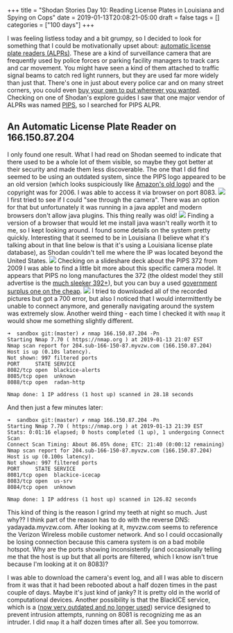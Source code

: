 +++
title = "Shodan Stories Day 10: Reading License Plates in Louisiana and Spying on Cops"
date = 2019-01-13T20:08:21-05:00
draft = false
tags = []
categories = ["100 days"]
+++

I was feeling listless today and a bit grumpy, so I decided to look for something that I could be motivationally upset about: [automatic license plate readers (ALPRs)](https://www.eff.org/pages/automated-license-plate-readers-alpr). These are a kind of surveillance camera that are frequently used by police forces or parking facility managers to track cars and car movement. You might have seen a kind of them attached to traffic signal beams to catch red light runners, but they are used far more widely than just that. There's one in just about every police car and on many street corners, you could even [buy your own to put wherever you wanted](https://www.a1securitycameras.com/license-plate-recognition-cameras/). Checking on one of Shodan's explore guides I saw that one major vendor of ALPRs was named [PIPS](http://www.pipstechnology.com/), so I searched for PIPS ALPR.

## An Automatic License Plate Reader on 166.150.87.204
I only found one result. What I had read on Shodan seemed to indicate that there used to be a whole lot of them visible, so maybe they got better at their security and made them less discoverable. The one that I did find seemed to be using an outdated system, since the PIPS logo appeared to be an old version (which looks suspiciously like [Amazon's old logo](https://cms.qz.com/wp-content/uploads/2016/07/screen-shot-2016-07-18-at-10-05-33-am.png?w=1240&strip=all&quality=75)) and the copyright was for 2006. I was able to access it via browser on port 8083.
![](/images/100Days/Day10/Pips.png)
I first tried to see if I could "see through the camera". There was an option for that but unfortunately it was running in a java applet and modern browsers don't allow java plugins. This thing really was old!
![](/images/100Days/Day10/java.png)
Finding a version of a browser that would let me install java wasn't really worth it to me, so I kept looking around. I found some details on the system pretty quickly. Interesting that it seemed to be in Louisiana (I believe what it's talking about in that line below is that it's using a Louisiana license plate database), as Shodan couldn't tell me where the IP was located beyond the United States.
![](/images/100Days/Day10/stats.png)
Checking on a slideshare deck about the PIPS 372 from 2009 I was able to find a little bit more about this specific camera model. It appears that PIPS no long manufactures the 372 (the oldest model they still advertise is the [much sleeker 392+](http://www.pipstechnology.com/fixedalpr/)), but you can buy a used [government surplus one on the cheap](https://www.govdeals.com/index.cfm?fa=Main.Item&itemID=2898&acctID=8445).
![](https://image.slidesharecdn.com/fwindowsvistapresentamarcopipspipspresentation-maprimaq-espanol-090626180417-phpapp01/95/pips-control-de-vehiculos-9-728.jpg?cb=1246041898)
I tried to downloaded all of the recorded pictures but got a 700 error, but also I noticed that I would intermittently be unable to connect anymore, and generally navigating around the system was extremely slow. Another weird thing - each time I checked it with `nmap` it would show me something slightly different.
```
➜  sandbox git:(master) ✗ nmap 166.150.87.204 -Pn
Starting Nmap 7.70 ( https://nmap.org ) at 2019-01-13 21:07 EST
Nmap scan report for 204.sub-166-150-87.myvzw.com (166.150.87.204)
Host is up (0.10s latency).
Not shown: 997 filtered ports
PORT     STATE SERVICE
8082/tcp open  blackice-alerts
8085/tcp open  unknown
8088/tcp open  radan-http

Nmap done: 1 IP address (1 host up) scanned in 28.18 seconds
```
And then just a few minutes later:
```
➜  sandbox git:(master) ✗ nmap 166.150.87.204 -Pn
Starting Nmap 7.70 ( https://nmap.org ) at 2019-01-13 21:39 EST
Stats: 0:01:16 elapsed; 0 hosts completed (1 up), 1 undergoing Connect Scan
Connect Scan Timing: About 86.05% done; ETC: 21:40 (0:00:12 remaining)
Nmap scan report for 204.sub-166-150-87.myvzw.com (166.150.87.204)
Host is up (0.100s latency).
Not shown: 997 filtered ports
PORT     STATE SERVICE
8081/tcp open  blackice-icecap
8083/tcp open  us-srv
8084/tcp open  unknown

Nmap done: 1 IP address (1 host up) scanned in 126.82 seconds
```
This kind of thing is the reason I grind my teeth at night so much. Just why?? I think part of the reason has to do with the reverse DNS: yadayada.myvzw.com. After looking at it, myvzw.com seems to reference the Verizon Wireless mobile customer network. And so I could occasionally be losing connection because this camera system is on a bad mobile hotspot. Why are the ports showing inconsistently (and occasionally telling me that the host is up but that all ports are filtered, which I know isn't true because I'm looking at it on 8083)?

I was able to download the camera's event log, and all I was able to discern from it was that it had been rebooted about a half dozen times in the past couple of days. Maybe it's just kind of janky? It is pretty old in the world of computational devices. Another possibility is that the BlackICE service, which is a ([now very outdated and no longer used](https://www.itprotoday.com/compute-engines/blackice)) service designed to prevent intrusion attempts, running on 8081 is recognizing me as an intruder. I did `nmap` it a half dozen times after all. See you tomorrow.
